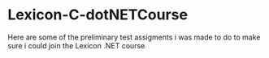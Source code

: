 # Lexicon-C-dotNETCourse
Here are some of the preliminary test assigments i was made to do to make sure i could join the Lexicon .NET course

